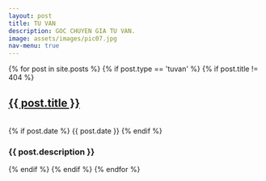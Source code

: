 ```yaml
---
layout: post
title: TU VAN
description: GOC CHUYEN GIA TU VAN.
image: assets/images/pic07.jpg
nav-menu: true
---
```


<!-- All post -->

<div class="inner">
{% for post in site.posts %}
{% if post.type == 'tuvan' %}
{% if post.title != 404 %}
	<p>
	<a href="{{site.baseurl}}{{post.url}}" class="portfolio-box">
		<h2>{{ post.title }}</h2>
	</a>
	<!-- {% if post.image %}<span class="image main"><img src="{{ site.baseurl }}/{{ post.image }}" alt="" /></span>{% endif %} -->
	<br>{% if post.date %} {{ post.date }} {% endif %}
	<br><h3>{{ post.description }}</h3>
	</p>
{% endif %}
{% endif %}
{% endfor %}
</div>
